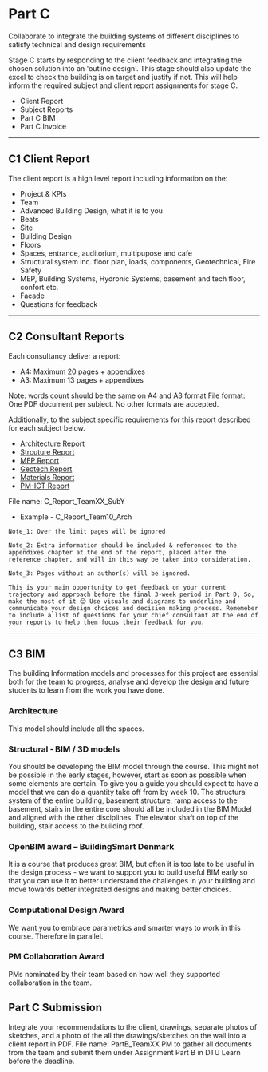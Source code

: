 # Part C

Collaborate to integrate the building systems of different disciplines to satisfy technical and design requirements 

Stage C starts by responding to the client feedback and integrating the chosen solution into an 'outline design'. This stage should also update the excel to check the building is on target and justify if not. This will help inform the required subject and client report assignments for stage C. 

* Client Report
* Subject Reports
* Part C BIM
* Part C Invoice
<hr>

## C1 Client Report
The client report is a high level report including information on the:
* Project & KPIs
* Team
* Advanced Building Design, what it is to you
* Beats
* Site
* Building Design
* Floors
* Spaces, entrance, auditorium, multipupose and cafe
* Structural system inc. floor plan, loads, components, Geotechnical, Fire Safety
* MEP, Building Systems, Hydronic Systems, basement and tech floor, confort etc.
* Facade
* Questions for feedback
<hr>


## C2 Consultant Reports
Each consultancy deliver a report:

* A4: Maximum 20 pages + appendixes
* A3: Maximum 13 pages + appendixes

Note: words count should be the same on A4 and A3 format
File format: One PDF document per subject. No other formats are accepted.

Additionally, to the subject specific requirements for this report described for each subject below.

* [Architecture Report](/Subjects/Architecture#consultant-report)
* [Strcuture Report](/Subjects/Architecture#consultant-report)
* [MEP Report](/Subjects/Architecture#consultant-report)
* [Geotech Report](/Subjects/Geotech#consultant-report)
* [Materials Report](/Subjects/Materials#consultant-report)
* [PM-ICT Report](/Subjects/PM-ICT#consultant-report)

File name: C_Report_TeamXX_SubY
* Example - C_Report_Team10_Arch

```{note}
Note_1: Over the limit pages will be ignored

Note_2: Extra information should be included & referenced to the appendixes chapter at the end of the report, placed after the reference chapter, and will in this way be taken into consideration.

Note_3: Pages without an author(s) will be ignored.
```

```{hint}
This is your main opportunity to get feedback on your current trajectory and approach before the final 3-week period in Part D, So, make the most of it 😊 Use visuals and diagrams to underline and communicate your design choices and decision making process. Rememeber to include a list of questions for your chief consultant at the end of your reports to help them focus their feedback for you.
```
<hr>

## C3 BIM 
The building Information models and processes for this project are essential both for the team to progress, analyse and develop the design and future students to learn from the work you have done.

### Architecture
This model should include all the spaces. 

### Structural - BIM / 3D models 

You should be developing the BIM model through the course. This might not be possible in the early stages, however, start as soon as possible when some elements are certain. To give you a guide you should expect to have a model that we can do a quantity take off from by week 10. The structural system of the entire building, basement structure, ramp access to the basement, stairs in the entire core should all be included in the BIM Model and aligned with the other disciplines. The elevator shaft on top of the building, stair access to the building roof. 

### OpenBIM award – BuildingSmart Denmark 
It is a course that produces great BIM, but often it is too late to be useful in the design process - we want to support you to build useful BIM early so that you can use it to better understand the challenges in your building and move towards better integrated designs and making better choices. 

### Computational Design Award
We want you to embrace parametrics and smarter ways to work in this course. Therefore in parallel. 

### PM Collaboration Award
PMs nominated by their team based on how well they supported collaboration in the team. 

## Part C Submission
Integrate your recommendations to the client, drawings, separate photos of sketches, and a photo of the all the drawings/sketches on the wall into a client report in PDF. File name: PartB_TeamXX
PM to gather all documents from the team and submit them under Assignment Part B in DTU Learn before the deadline. 

